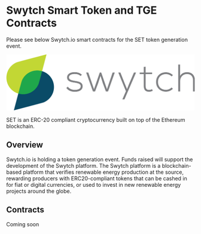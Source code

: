 # Swytch Smart Token and TGE Contracts

Please see below Swytch.io smart contracts for the SET token generation event.

![Swytch Token](images/swytch_logo_grey.png)

SET is an ERC-20 compliant cryptocurrency built on top of the Ethereum blockchain.

## Overview
Swytch.io is holding a token generation event. Funds raised	will support the development of the Swytch platform.
The Swytch platform is a blockchain-based platform that verifies renewable energy production at the source, rewarding producers with ERC20-compliant tokens that can be cashed in for fiat or digital currencies, or used to invest in new renewable energy projects around the globe. 

## Contracts
Coming soon

